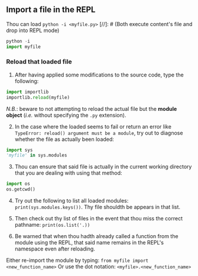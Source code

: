 ## Import a file in the REPL
Thou can load `python -i <myfile.py>` [//]: # (Both execute content's file and drop into REPL mode)

```python
python -i
import myfile
```

### Reload that loaded file

1. After having applied some modifications to the source code, type the following:
```python
import importlib
importlib.reload(myfile)
```

*N.B.*: beware to not attempting to reload the actual file but the **module object** (*i.e.* without specifying the `.py` extension).

2. In the case where the loaded seems to fail or return an error like `TypeError: reload() argument must be a module`, try out to diagnose whether the file as actually been loaded:

```python
import sys
'myfile' in sys.modules
```

3. Thou can ensure that said file is actually in the current working directory that you are dealing with using that method:
```python
import os
os.getcwd()
```

4. Try out the following to list all loaded modules: `print(sys.modules.keys())`.
Thy file shouldth be appears in that list.

5. Then check out thy list of files in the event that thou miss the correct pathname: `print(os.list('.))`

6. Be warned that when thou hadth already called a function from the module using the REPL, that said name remains in the REPL's namespace even after reloading.

Either re-import the module by typing: `from myfile import <new_function_name>`
Or use the dot notation: `<myfile>.<new_function_name>`